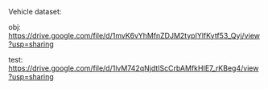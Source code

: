 Vehicle dataset:

obj: https://drive.google.com/file/d/1mvK6vYhMfnZDJM2typIYlfKytf53_Qyj/view?usp=sharing

test: https://drive.google.com/file/d/1lvM742qNjdtIScCrbAMfkHIE7_rKBeg4/view?usp=sharing

